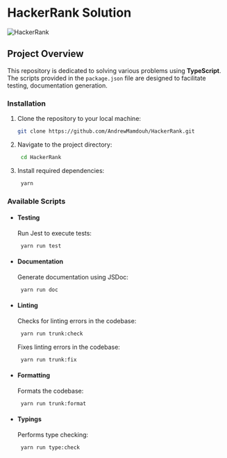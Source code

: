 # HackerRank Solution

![HackerRank](https://socialify.git.ci/AndrewMamdouh/HackerRank/image?description=1&font=KoHo&language=1&logo=https%3A%2F%2Fraw.githubusercontent.com%2FAndrewMamdouh%2FAndrewMamdouh%2Fmain%2Ficons%2Fhackerrank.svg&name=1&owner=1&pattern=Solid&theme=Light)

## Project Overview

This repository is dedicated to solving various problems using **TypeScript**. The scripts provided in the `package.json` file are designed to facilitate testing, documentation generation.

### Installation

1. Clone the repository to your local machine:

    ```bash
    git clone https://github.com/AndrewMamdouh/HackerRank.git
    ```

2. Navigate to the project directory:

    ```bash
     cd HackerRank
    ```

3. Install required dependencies:

    ```bash
     yarn
    ```

### Available Scripts

-   #### Testing

    Run Jest to execute tests:

    ```bash
     yarn run test
    ```

-   #### Documentation

    Generate documentation using JSDoc:

    ```bash
     yarn run doc
    ```

-   #### Linting

    Checks for linting errors in the codebase:

    ```bash
     yarn run trunk:check
    ```

    Fixes linting errors in the codebase:

    ```bash
     yarn run trunk:fix
    ```

-   #### Formatting

    Formats the codebase:

    ```bash
     yarn run trunk:format
    ```

-   #### Typings

    Performs type checking:

    ```bash
     yarn run type:check
    ```
